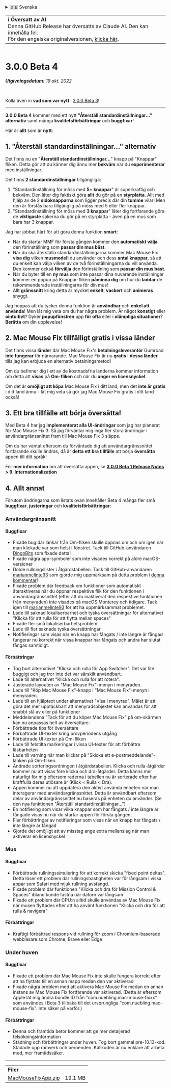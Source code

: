 <details>
<summary>🇸🇪 Svenska</summary>

[🇬🇧 English (GitHub)](https://github.com/noah-nuebling/mac-mouse-fix/releases/tag/3.0.0-Beta-4)\
[🇦🇩 Català](https://redirect.macmousefix.com/?target=mmf-release&tag=3.0.0-Beta-4&locale=ca)\
[🇩🇪 Deutsch](https://redirect.macmousefix.com/?target=mmf-release&tag=3.0.0-Beta-4&locale=de)\
[🇪🇸 Español](https://redirect.macmousefix.com/?target=mmf-release&tag=3.0.0-Beta-4&locale=es)\
[🇫🇷 Français](https://redirect.macmousefix.com/?target=mmf-release&tag=3.0.0-Beta-4&locale=fr)\
[🇮🇩 Indonesia](https://redirect.macmousefix.com/?target=mmf-release&tag=3.0.0-Beta-4&locale=id)\
[🇮🇹 Italiano](https://redirect.macmousefix.com/?target=mmf-release&tag=3.0.0-Beta-4&locale=it)\
[🇭🇺 Magyar](https://redirect.macmousefix.com/?target=mmf-release&tag=3.0.0-Beta-4&locale=hu)\
[🇳🇱 Nederlands](https://redirect.macmousefix.com/?target=mmf-release&tag=3.0.0-Beta-4&locale=nl)\
[🇵🇱 Polski](https://redirect.macmousefix.com/?target=mmf-release&tag=3.0.0-Beta-4&locale=pl)\
[🇧🇷 Português (Brasil)](https://redirect.macmousefix.com/?target=mmf-release&tag=3.0.0-Beta-4&locale=pt-BR)\
[🇵🇹 Português (Portugal)](https://redirect.macmousefix.com/?target=mmf-release&tag=3.0.0-Beta-4&locale=pt-PT)\
[🇷🇴 Română](https://redirect.macmousefix.com/?target=mmf-release&tag=3.0.0-Beta-4&locale=ro)\
**🇸🇪 Svenska**\
[🇻🇳 Tiếng Việt](https://redirect.macmousefix.com/?target=mmf-release&tag=3.0.0-Beta-4&locale=vi)\
[🇹🇷 Türkçe](https://redirect.macmousefix.com/?target=mmf-release&tag=3.0.0-Beta-4&locale=tr)\
[🇨🇿 Čeština](https://redirect.macmousefix.com/?target=mmf-release&tag=3.0.0-Beta-4&locale=cs)\
[🇬🇷 Ελληνικά](https://redirect.macmousefix.com/?target=mmf-release&tag=3.0.0-Beta-4&locale=el)\
[🇷🇺 Русский](https://redirect.macmousefix.com/?target=mmf-release&tag=3.0.0-Beta-4&locale=ru)\
[🇺🇦 Українська](https://redirect.macmousefix.com/?target=mmf-release&tag=3.0.0-Beta-4&locale=uk)\
[🇮🇱 עברית](https://redirect.macmousefix.com/?target=mmf-release&tag=3.0.0-Beta-4&locale=he)\
[🇸🇦 العربية](https://redirect.macmousefix.com/?target=mmf-release&tag=3.0.0-Beta-4&locale=ar)\
[🇮🇳 हिन्दी](https://redirect.macmousefix.com/?target=mmf-release&tag=3.0.0-Beta-4&locale=hi)\
[🇹🇭 ไทย](https://redirect.macmousefix.com/?target=mmf-release&tag=3.0.0-Beta-4&locale=th)\
[🇨🇳 中文 (简体)](https://redirect.macmousefix.com/?target=mmf-release&tag=3.0.0-Beta-4&locale=zh-Hans)\
[🇨🇳 中文 (繁體)](https://redirect.macmousefix.com/?target=mmf-release&tag=3.0.0-Beta-4&locale=zh-Hant)\
[🇭🇰 中文（香港)](https://redirect.macmousefix.com/?target=mmf-release&tag=3.0.0-Beta-4&locale=zh-HK)\
[🇯🇵 日本語](https://redirect.macmousefix.com/?target=mmf-release&tag=3.0.0-Beta-4&locale=ja)\
[🇰🇷 한국어](https://redirect.macmousefix.com/?target=mmf-release&tag=3.0.0-Beta-4&locale=ko)\
[Help translate Mac Mouse Fix to different languages!](https://github.com/noah-nuebling/mac-mouse-fix/discussions/731)
</details>
<table align=><td>
<b>ℹ️ Översatt av AI</b><br>
Denna GitHub Release har översatts av Claude AI. Den kan innehålla fel.<br>
För den engelska originalversionen, <a href="https://github.com/noah-nuebling/mac-mouse-fix/releases/tag/3.0.0-Beta-4">klicka här</a>.
</td></table>

<table></table>

# 3.0.0 Beta 4
***Utgivningsdatum:** 19 okt. 2022*

<br>

Kolla även in **vad som var nytt** i [3.0.0 Beta 3](https://redirect.macmousefix.com/?target=mmf-release&tag=3.0.0-Beta-3&locale=sv)!

---

**3.0.0 Beta 4** kommer med ett nytt **"Återställ standardinställningar..." alternativ** samt många **kvalitetsförbättringar** och **buggfixar**!

Här är **allt** som är **nytt**:

## 1. "Återställ standardinställningar..." alternativ

Det finns nu en "**Återställ standardinställningar...**" knapp på "Knappar" fliken.
Detta gör att du känner dig ännu mer **bekväm** när du **experimenterar** med inställningar.

Det finns **2 standardinställningar** tillgängliga:

1. "Standardinställning för möss med **5+ knappar**" är superkraftig och bekväm. Den låter dig faktiskt göra **allt** du gör på en **styrplatta**. Allt med hjälp av de 2 **sidoknapparna** som ligger precis där din **tumme** vilar! Men den är förstås bara tillgänglig på möss med 5 eller fler knappar.
2. "Standardinställning för möss med **3 knappar**" låter dig fortfarande göra de **viktigaste** sakerna du gör på en styrplatta - även på en mus som bara har 3 knappar.

Jag har jobbat hårt för att göra denna funktion **smart**:

- När du startar MMF för första gången kommer den **automatiskt välja** den förinställning som **passar din mus bäst**.
- När du ska återställa standardinställningarna kommer Mac Mouse Fix **visa dig** vilken **musmodell** du använder och dess **antal knappar**, så att du enkelt kan välja vilken av de två förinställningarna du vill använda. Den kommer också **förvälja** den förinställning som **passar din mus bäst**.
- När du byter till en **ny mus** som inte passar dina nuvarande inställningar kommer en popup på Knappar-fliken **påminna dig** om hur du **laddar** de rekommenderade inställningarna för din mus!
- Allt **gränssnitt** kring detta är mycket **enkelt**, **vackert** och **animeras** snyggt.

Jag hoppas att du tycker denna funktion är **användbar** och **enkel att använda**! Men låt mig veta om du har några problem.
Är något **konstigt** eller **ointuitivt**? Dyker **popupfönstren** upp **för ofta** eller i **olämpliga situationer**? **Berätta** om din upplevelse!

## 2. Mac Mouse Fix tillfälligt gratis i vissa länder

Det finns vissa **länder** där Mac Mouse Fix's **betalningsleverantör** Gumroad **inte fungerar** för närvarande.
Mac Mouse Fix är nu **gratis** i **dessa länder** tills jag kan erbjuda en alternativ betalningsmetod!

Om du befinner dig i ett av de kostnadsfria länderna kommer information om detta att **visas** på **Om-fliken** och när du **anger en licensnyckel**

Om det är **omöjligt att köpa** Mac Mouse Fix i ditt land, men det **inte är gratis** i ditt land ännu - låt mig veta så gör jag Mac Mouse Fix gratis i ditt land också!

## 3. Ett bra tillfälle att börja översätta!

Med Beta 4 har jag **implementerat alla UI-ändringar** som jag har planerat för Mac Mouse Fix 3. Så jag förväntar mig inga fler stora ändringar i användargränssnittet fram till Mac Mouse Fix 3 släpps.

Om du har väntat eftersom du förväntade dig att användargränssnittet fortfarande skulle ändras, då är **detta ett bra tillfälle** att börja **översätta** appen till ditt språk!

För **mer information** om att översätta appen, se **[3.0.0 Beta 1 Release Notes](https://redirect.macmousefix.com/?target=mmf-release&tag=3.0.0-Beta-1.1&locale=sv) > 9. Internationalization**

## 4. Allt annat

Förutom ändringarna som listats ovan innehåller Beta 4 många fler små **buggfixar**, **justeringar** och **kvalitetsförbättringar**:

### Användargränssnitt

#### Buggfixar

- Fixade bug där länkar från Om-fliken skulle öppnas om och om igen när man klickade var som helst i fönstret. Tack till GitHub-användaren [DingoBits](https://github.com/DingoBits) som fixade detta!
- Fixade några app-symboler som inte visades korrekt på äldre macOS-versioner
- Dolde rullningslister i åtgärdstabellen. Tack till GitHub-användaren [marianmelinte93](https://github.com/marianmelinte93) som gjorde mig uppmärksam på detta problem i [denna kommentar](https://github.com/noah-nuebling/mac-mouse-fix/discussions/366#discussioncomment-3728994)!
- Fixade problem där feedback om funktioner som automatiskt återaktiveras när du öppnar respektive flik för den funktionen i användargränssnittet (efter att du inaktiverat den respektive funktionen från menyraden) inte visades på macOS Monterey och tidigare. Tack igen till [marianmelinte93](https://github.com/marianmelinte93) för att ha uppmärksammat problemet.
- Lade till saknad lokaliserbarhet och tyska översättningar för alternativet "Klicka för att rulla för att flytta mellan spaces"
- Fixade fler små lokaliserbarhetsproblem
- Lade till fler saknade tyska översättningar
- Notifieringar som visas när en knapp har fångats / inte längre är fångad fungerar nu korrekt när vissa knappar har fångats och andra har slutat fångas samtidigt.

#### Förbättringar

- Tog bort alternativet "Klicka och rulla för App Switcher". Det var lite buggigt och jag tror inte det var särskilt användbart.
- Lade till alternativet "Klicka och rulla för att rotera".
- Justerade layouten av "Mac Mouse Fix"-menyn i menyraden.
- Lade till "Köp Mac Mouse Fix"-knapp i "Mac Mouse Fix"-menyn i menyraden.
- Lade till en hjälptext under alternativet "Visa i menyrad". Målet är att göra det mer upptäckbart att menyradsobjektet kan användas för att snabbt slå av eller på funktioner
- Meddelandena "Tack för att du köper Mac Mouse Fix" på om-skärmen kan nu anpassas helt av översättare.
- Förbättrade tips för översättare
- Förbättrade UI-texter kring provperiodens utgång
- Förbättrade UI-texter på Om-fliken
- Lade till fetstilta markeringar i vissa UI-texter för att förbättra läsbarheten
- Lade till varning när man klickar på "Skicka ett e-postmeddelande"-länken på Om-fliken.
- Ändrade sorteringsordningen i åtgärdstabellen. Klicka och rulla-åtgärder kommer nu att visas före klicka och dra-åtgärder. Detta känns mer naturligt för mig eftersom raderna i tabellen nu är sorterade efter hur kraftfulla deras utlösare är (Klick < Rulla < Dra).
- Appen kommer nu att uppdatera den aktivt använda enheten när man interagerar med användargränssnittet. Detta är användbart eftersom delar av användargränssnittet nu baseras på enheten du använder. (Se den nya funktionen "Återställ standardinställningar...")
- En notifiering som visar vilka knappar som har fångats / inte längre är fångade visas nu när du startar appen för första gången.
- Fler förbättringar av notifieringar som visas när en knapp har fångats / inte längre är fångad
- Gjorde det omöjligt att av misstag ange extra mellanslag när man aktiverar en licensnyckel

### Mus

#### Buggfixar

- Förbättrade rullningssimulering för att korrekt skicka "fixed point deltas". Detta löser ett problem där rullningshastigheten var för långsam i vissa appar som Safari med mjuk rullning avstängd.
- Fixade problem där funktionen "Klicka och dra för Mission Control & Spaces" ibland kunde fastna när datorn var långsam
- Fixade ett problem där CPU:n alltid skulle användas av Mac Mouse Fix när musen flyttades efter att ha använt funktionen "Klicka och dra för att rulla & navigera"

#### Förbättringar

- Kraftigt förbättrad respons vid rullning för zoom i Chromium-baserade webbläsare som Chrome, Brave eller Edge

### Under huven

#### Buggfixar

- Fixade ett problem där Mac Mouse Fix inte skulle fungera korrekt efter att ha flyttats till en annan mapp medan den var aktiverad
- Fixade några problem med att aktivera Mac Mouse Fix medan en annan instans av Mac Mouse Fix fortfarande var aktiverad. (Detta är eftersom Apple lät mig ändra bundle ID från "com.nuebling.mac-mouse-fixxx" som användes i Beta 3 tillbaka till det ursprungliga "com.nuebling.mac-mouse-fix". Inte säker på varför.)

#### Förbättringar

- Denna och framtida betor kommer att ge mer detaljerad felsökningsinformation
- Städning och förbättringar under huven. Tog bort gammal pre-10.13-kod. Städade upp ramverk och beroenden. Källkoden är nu enklare att arbeta med, mer framtidssäker.

---

<table align="start">
<tr>
    <td colspan=2>
        <b>Filer</b>
    </td>
</tr>
<tr>
    <td><a href="https://github.com/noah-nuebling/mac-mouse-fix/releases/download/3.0.0-Beta-4/MacMouseFixApp.zip">MacMouseFixApp.zip</a></td>
    <td>19.1 MB</td>
</tr>
</table>